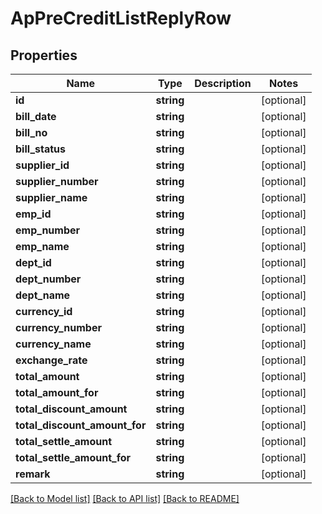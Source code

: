 # ApPreCreditListReplyRow

## Properties
Name | Type | Description | Notes
------------ | ------------- | ------------- | -------------
**id** | **string** |  | [optional] 
**bill_date** | **string** |  | [optional] 
**bill_no** | **string** |  | [optional] 
**bill_status** | **string** |  | [optional] 
**supplier_id** | **string** |  | [optional] 
**supplier_number** | **string** |  | [optional] 
**supplier_name** | **string** |  | [optional] 
**emp_id** | **string** |  | [optional] 
**emp_number** | **string** |  | [optional] 
**emp_name** | **string** |  | [optional] 
**dept_id** | **string** |  | [optional] 
**dept_number** | **string** |  | [optional] 
**dept_name** | **string** |  | [optional] 
**currency_id** | **string** |  | [optional] 
**currency_number** | **string** |  | [optional] 
**currency_name** | **string** |  | [optional] 
**exchange_rate** | **string** |  | [optional] 
**total_amount** | **string** |  | [optional] 
**total_amount_for** | **string** |  | [optional] 
**total_discount_amount** | **string** |  | [optional] 
**total_discount_amount_for** | **string** |  | [optional] 
**total_settle_amount** | **string** |  | [optional] 
**total_settle_amount_for** | **string** |  | [optional] 
**remark** | **string** |  | [optional] 

[[Back to Model list]](../README.md#documentation-for-models) [[Back to API list]](../README.md#documentation-for-api-endpoints) [[Back to README]](../README.md)


